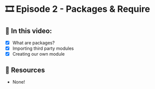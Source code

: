 # 🎞️ Episode 2 - Packages & Require

## 📝 In this video:
- [x] What are packages?
- [x] Importing third party modules
- [x] Creating our own module

## 🔗 Resources
- None!
